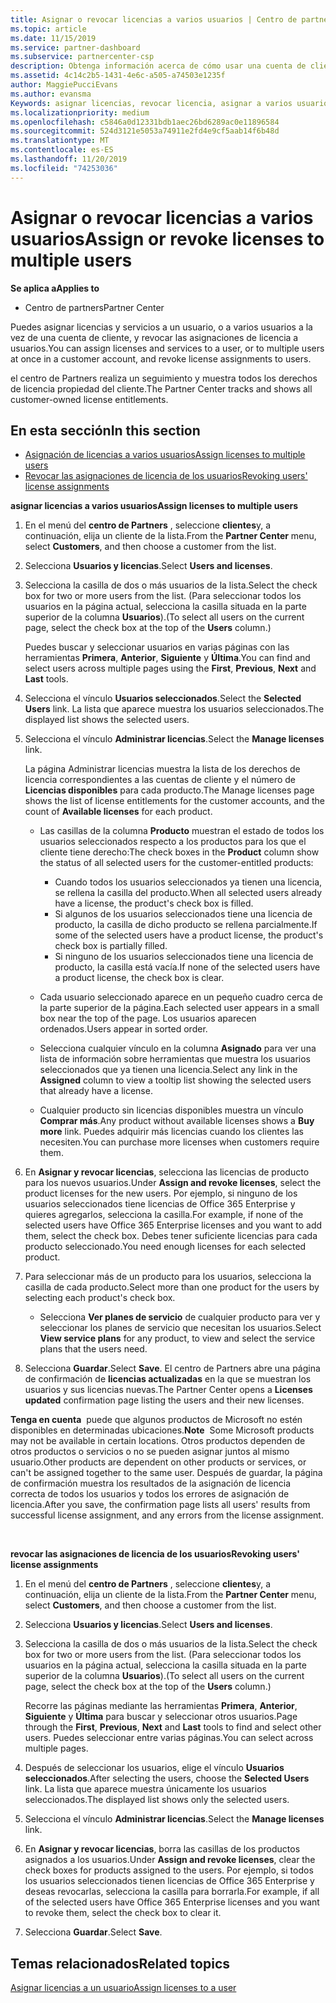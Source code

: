 ```yaml
---
title: Asignar o revocar licencias a varios usuarios | Centro de partners
ms.topic: article
ms.date: 11/15/2019
ms.service: partner-dashboard
ms.subservice: partnercenter-csp
description: Obtenga información acerca de cómo usar una cuenta de cliente para asignar o revocar licencias y servicios a un usuario o a varios usuarios a la vez.
ms.assetid: 4c14c2b5-1431-4e6c-a505-a74503e1235f
author: MaggiePucciEvans
ms.author: evansma
Keywords: asignar licencias, revocar licencia, asignar a varios usuarios,
ms.localizationpriority: medium
ms.openlocfilehash: c5846a0d12331bdb1aec26bd6289ac0e11896584
ms.sourcegitcommit: 524d3121e5053a74911e2fd4e9cf5aab14f6b48d
ms.translationtype: MT
ms.contentlocale: es-ES
ms.lasthandoff: 11/20/2019
ms.locfileid: "74253036"
---
```

# <a name="assign-or-revoke-licenses-to-multiple-users"></a><span data-ttu-id="a49e2-104">Asignar o revocar licencias a varios usuarios</span><span class="sxs-lookup"><span data-stu-id="a49e2-104">Assign or revoke licenses to multiple users</span></span>

<span data-ttu-id="a49e2-105">**Se aplica a**</span><span class="sxs-lookup"><span data-stu-id="a49e2-105">**Applies to**</span></span>

-  <span data-ttu-id="a49e2-106">Centro de partners</span><span class="sxs-lookup"><span data-stu-id="a49e2-106">Partner Center</span></span>

<span data-ttu-id="a49e2-107">Puedes asignar licencias y servicios a un usuario, o a varios usuarios a la vez de una cuenta de cliente, y revocar las asignaciones de licencia a usuarios.</span><span class="sxs-lookup"><span data-stu-id="a49e2-107">You can assign licenses and services to a user, or to multiple users at once in a customer account, and revoke license assignments to users.</span></span>

<span data-ttu-id="a49e2-108">el centro de Partners realiza un seguimiento y muestra todos los derechos de licencia propiedad del cliente.</span><span class="sxs-lookup"><span data-stu-id="a49e2-108">The Partner Center tracks and shows all customer-owned license entitlements.</span></span>

## <a name="in-this-section"></a><span data-ttu-id="a49e2-109">En esta sección</span><span class="sxs-lookup"><span data-stu-id="a49e2-109">In this section</span></span>


-   [<span data-ttu-id="a49e2-110">Asignación de licencias a varios usuarios</span><span class="sxs-lookup"><span data-stu-id="a49e2-110">Assign licenses to multiple users</span></span>](#assign-licenses-to-groups)
-   [<span data-ttu-id="a49e2-111">Revocar las asignaciones de licencia de los usuarios</span><span class="sxs-lookup"><span data-stu-id="a49e2-111">Revoking users' license assignments</span></span>](#revoking-licenses)

<a href="" id="assign-licenses-to-groups"></a>
<span data-ttu-id="a49e2-112">**asignar licencias a varios usuarios**</span><span class="sxs-lookup"><span data-stu-id="a49e2-112">**Assign licenses to multiple users**</span></span>

1.  <span data-ttu-id="a49e2-113">En el menú del **centro de Partners** , seleccione **clientes**y, a continuación, elija un cliente de la lista.</span><span class="sxs-lookup"><span data-stu-id="a49e2-113">From the **Partner Center** menu, select **Customers**, and then choose a customer from the list.</span></span>
2.  <span data-ttu-id="a49e2-114">Selecciona **Usuarios y licencias**.</span><span class="sxs-lookup"><span data-stu-id="a49e2-114">Select **Users and licenses**.</span></span>
3.  <span data-ttu-id="a49e2-115">Selecciona la casilla de dos o más usuarios de la lista.</span><span class="sxs-lookup"><span data-stu-id="a49e2-115">Select the check box for two or more users from the list.</span></span> <span data-ttu-id="a49e2-116">(Para seleccionar todos los usuarios en la página actual, selecciona la casilla situada en la parte superior de la columna **Usuarios**).</span><span class="sxs-lookup"><span data-stu-id="a49e2-116">(To select all users on the current page, select the check box at the top of the **Users** column.)</span></span>

    <span data-ttu-id="a49e2-117">Puedes buscar y seleccionar usuarios en varias páginas con las herramientas **Primera**, **Anterior**, **Siguiente** y **Última**.</span><span class="sxs-lookup"><span data-stu-id="a49e2-117">You can find and select users across multiple pages using the **First**, **Previous**, **Next** and **Last** tools.</span></span>

4.  <span data-ttu-id="a49e2-118">Selecciona el vínculo **Usuarios seleccionados**.</span><span class="sxs-lookup"><span data-stu-id="a49e2-118">Select the **Selected Users** link.</span></span> <span data-ttu-id="a49e2-119">La lista que aparece muestra los usuarios seleccionados.</span><span class="sxs-lookup"><span data-stu-id="a49e2-119">The displayed list shows the selected users.</span></span>
5.  <span data-ttu-id="a49e2-120">Selecciona el vínculo **Administrar licencias**.</span><span class="sxs-lookup"><span data-stu-id="a49e2-120">Select the **Manage licenses** link.</span></span>

    <span data-ttu-id="a49e2-121">La página Administrar licencias muestra la lista de los derechos de licencia correspondientes a las cuentas de cliente y el número de **Licencias disponibles** para cada producto.</span><span class="sxs-lookup"><span data-stu-id="a49e2-121">The Manage licenses page shows the list of license entitlements for the customer accounts, and the count of **Available licenses** for each product.</span></span>

    -   <span data-ttu-id="a49e2-122">Las casillas de la columna **Producto** muestran el estado de todos los usuarios seleccionados respecto a los productos para los que el cliente tiene derecho:</span><span class="sxs-lookup"><span data-stu-id="a49e2-122">The check boxes in the **Product** column show the status of all selected users for the customer-entitled products:</span></span>

        -   <span data-ttu-id="a49e2-123">Cuando todos los usuarios seleccionados ya tienen una licencia, se rellena la casilla del producto.</span><span class="sxs-lookup"><span data-stu-id="a49e2-123">When all selected users already have a license, the product's check box is filled.</span></span>
        -   <span data-ttu-id="a49e2-124">Si algunos de los usuarios seleccionados tiene una licencia de producto, la casilla de dicho producto se rellena parcialmente.</span><span class="sxs-lookup"><span data-stu-id="a49e2-124">If some of the selected users have a product license, the product's check box is partially filled.</span></span>
        -   <span data-ttu-id="a49e2-125">Si ninguno de los usuarios seleccionados tiene una licencia de producto, la casilla está vacía.</span><span class="sxs-lookup"><span data-stu-id="a49e2-125">If none of the selected users have a product license, the check box is clear.</span></span>
    -   <span data-ttu-id="a49e2-126">Cada usuario seleccionado aparece en un pequeño cuadro cerca de la parte superior de la página.</span><span class="sxs-lookup"><span data-stu-id="a49e2-126">Each selected user appears in a small box near the top of the page.</span></span> <span data-ttu-id="a49e2-127">Los usuarios aparecen ordenados.</span><span class="sxs-lookup"><span data-stu-id="a49e2-127">Users appear in sorted order.</span></span>

    -   <span data-ttu-id="a49e2-128">Selecciona cualquier vínculo en la columna **Asignado** para ver una lista de información sobre herramientas que muestra los usuarios seleccionados que ya tienen una licencia.</span><span class="sxs-lookup"><span data-stu-id="a49e2-128">Select any link in the **Assigned** column to view a tooltip list showing the selected users that already have a license.</span></span>

    -   <span data-ttu-id="a49e2-129">Cualquier producto sin licencias disponibles muestra un vínculo **Comprar más**.</span><span class="sxs-lookup"><span data-stu-id="a49e2-129">Any product without available licenses shows a **Buy more** link.</span></span> <span data-ttu-id="a49e2-130">Puedes adquirir más licencias cuando los clientes las necesiten.</span><span class="sxs-lookup"><span data-stu-id="a49e2-130">You can purchase more licenses when customers require them.</span></span>

6.  <span data-ttu-id="a49e2-131">En **Asignar y revocar licencias**, selecciona las licencias de producto para los nuevos usuarios.</span><span class="sxs-lookup"><span data-stu-id="a49e2-131">Under **Assign and revoke licenses**, select the product licenses for the new users.</span></span> <span data-ttu-id="a49e2-132">Por ejemplo, si ninguno de los usuarios seleccionados tiene licencias de Office 365 Enterprise y quieres agregarlos, selecciona la casilla.</span><span class="sxs-lookup"><span data-stu-id="a49e2-132">For example, if none of the selected users have Office 365 Enterprise licenses and you want to add them, select the check box.</span></span> <span data-ttu-id="a49e2-133">Debes tener suficiente licencias para cada producto seleccionado.</span><span class="sxs-lookup"><span data-stu-id="a49e2-133">You need enough licenses for each selected product.</span></span>
7.  <span data-ttu-id="a49e2-134">Para seleccionar más de un producto para los usuarios, selecciona la casilla de cada producto.</span><span class="sxs-lookup"><span data-stu-id="a49e2-134">Select more than one product for the users by selecting each product's check box.</span></span>
    -   <span data-ttu-id="a49e2-135">Selecciona **Ver planes de servicio** de cualquier producto para ver y seleccionar los planes de servicio que necesitan los usuarios.</span><span class="sxs-lookup"><span data-stu-id="a49e2-135">Select **View service plans** for any product, to view and select the service plans that the users need.</span></span>

8.  <span data-ttu-id="a49e2-136">Selecciona **Guardar**.</span><span class="sxs-lookup"><span data-stu-id="a49e2-136">Select **Save**.</span></span> <span data-ttu-id="a49e2-137">El centro de Partners abre una página de confirmación de **licencias actualizadas** en la que se muestran los usuarios y sus licencias nuevas.</span><span class="sxs-lookup"><span data-stu-id="a49e2-137">The Partner Center opens a **Licenses updated** confirmation page listing the users and their new licenses.</span></span>

<span data-ttu-id="a49e2-138">**Tenga en cuenta**  puede que algunos productos de Microsoft no estén disponibles en determinadas ubicaciones.</span><span class="sxs-lookup"><span data-stu-id="a49e2-138">**Note**  Some Microsoft products may not be available in certain locations.</span></span> <span data-ttu-id="a49e2-139">Otros productos dependen de otros productos o servicios o no se pueden asignar juntos al mismo usuario.</span><span class="sxs-lookup"><span data-stu-id="a49e2-139">Other products are dependent on other products or services, or can't be assigned together to the same user.</span></span> <span data-ttu-id="a49e2-140">Después de guardar, la página de confirmación muestra los resultados de la asignación de licencia correcta de todos los usuarios y todos los errores de asignación de licencia.</span><span class="sxs-lookup"><span data-stu-id="a49e2-140">After you save, the confirmation page lists all users' results from successful license assignment, and any errors from the license assignment.</span></span>

 

<a href="" id="revoking-licenses"></a>
<span data-ttu-id="a49e2-141">**revocar las asignaciones de licencia de los usuarios**</span><span class="sxs-lookup"><span data-stu-id="a49e2-141">**Revoking users' license assignments**</span></span>

1.  <span data-ttu-id="a49e2-142">En el menú del **centro de Partners** , seleccione **clientes**y, a continuación, elija un cliente de la lista.</span><span class="sxs-lookup"><span data-stu-id="a49e2-142">From the **Partner Center** menu, select **Customers**, and then choose a customer from the list.</span></span>
2.  <span data-ttu-id="a49e2-143">Selecciona **Usuarios y licencias**.</span><span class="sxs-lookup"><span data-stu-id="a49e2-143">Select **Users and licenses**.</span></span>
3.  <span data-ttu-id="a49e2-144">Selecciona la casilla de dos o más usuarios de la lista.</span><span class="sxs-lookup"><span data-stu-id="a49e2-144">Select the check box for two or more users from the list.</span></span> <span data-ttu-id="a49e2-145">(Para seleccionar todos los usuarios en la página actual, selecciona la casilla situada en la parte superior de la columna **Usuarios**).</span><span class="sxs-lookup"><span data-stu-id="a49e2-145">(To select all users on the current page, select the check box at the top of the **Users** column.)</span></span>

    <span data-ttu-id="a49e2-146">Recorre las páginas mediante las herramientas **Primera**, **Anterior**, **Siguiente** y **Última** para buscar y seleccionar otros usuarios.</span><span class="sxs-lookup"><span data-stu-id="a49e2-146">Page through the **First**, **Previous**, **Next** and **Last** tools to find and select other users.</span></span> <span data-ttu-id="a49e2-147">Puedes seleccionar entre varias páginas.</span><span class="sxs-lookup"><span data-stu-id="a49e2-147">You can select across multiple pages.</span></span>

4.  <span data-ttu-id="a49e2-148">Después de seleccionar los usuarios, elige el vínculo **Usuarios seleccionados**.</span><span class="sxs-lookup"><span data-stu-id="a49e2-148">After selecting the users, choose the **Selected Users** link.</span></span> <span data-ttu-id="a49e2-149">La lista que aparece muestra únicamente los usuarios seleccionados.</span><span class="sxs-lookup"><span data-stu-id="a49e2-149">The displayed list shows only the selected users.</span></span>
5.  <span data-ttu-id="a49e2-150">Selecciona el vínculo **Administrar licencias**.</span><span class="sxs-lookup"><span data-stu-id="a49e2-150">Select the **Manage licenses** link.</span></span>
6.  <span data-ttu-id="a49e2-151">En **Asignar y revocar licencias**, borra las casillas de los productos asignados a los usuarios.</span><span class="sxs-lookup"><span data-stu-id="a49e2-151">Under **Assign and revoke licenses**, clear the check boxes for products assigned to the users.</span></span> <span data-ttu-id="a49e2-152">Por ejemplo, si todos los usuarios seleccionados tienen licencias de Office 365 Enterprise y deseas revocarlas, selecciona la casilla para borrarla.</span><span class="sxs-lookup"><span data-stu-id="a49e2-152">For example, if all of the selected users have Office 365 Enterprise licenses and you want to revoke them, select the check box to clear it.</span></span>
7.  <span data-ttu-id="a49e2-153">Selecciona **Guardar**.</span><span class="sxs-lookup"><span data-stu-id="a49e2-153">Select **Save**.</span></span>

## <a name="related-topics"></a><span data-ttu-id="a49e2-154">Temas relacionados</span><span class="sxs-lookup"><span data-stu-id="a49e2-154">Related topics</span></span>


[<span data-ttu-id="a49e2-155">Asignar licencias a un usuario</span><span class="sxs-lookup"><span data-stu-id="a49e2-155">Assign licenses to a user</span></span>](assign-licenses-to-users.md)

 

 



